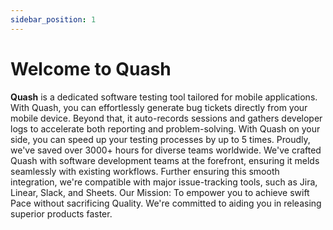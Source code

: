 ```yaml
---
sidebar_position: 1
---
```


# Welcome to Quash

**Quash** is a dedicated software testing tool tailored for mobile applications. With Quash, you can effortlessly generate bug tickets directly from your mobile device. Beyond that, it auto-records sessions and gathers developer logs to accelerate both reporting and problem-solving. With Quash on your side, you can speed up your testing processes by up to 5 times.
Proudly, we've saved over 3000+ hours for diverse teams worldwide. We've crafted Quash with software development teams at the forefront, ensuring it melds seamlessly with existing workflows. Further ensuring this smooth integration, we're compatible with major issue-tracking tools, such as Jira, Linear, Slack, and Sheets.
Our Mission: To empower you to achieve swift Pace without sacrificing Quality. We're committed to aiding you in releasing superior products faster.

<!-- # Welcome

**Quash** is a software testing platform dedicatedly built for mobile applications. Quash lets you create bug tickets instantly from the mobile device itself, and auto-captures session recordings and developer logs. Saving both reporting and resolution time, Quash can make your testing 5x faster.

We have already saved 3000+ hours for teams across the globe. Quash is purpose-built for software development teams, highly considering their existing processes. To ensure the seamless continuity of these processes, we integrate with most of the popular issue-tracking tools (Jira, Linear, Slack, Sheets).

Our vision is to ensure that you don't need to compromise with Pace to deliver Quality. We will keep helping you ship better products, faster.

---

## What is Quash?

With Quash, testers (QAs, PMs, Designers, Developers, CEOs, Sales Executives, or anyone else) can instantly create bug and crash reports. While testing an application on a mobile device, a tester can trigger Quash with a simple shake (it auto-triggers in case of a crash). Quash auto-captures screenshots, session recordings, steps to reproduce, device details, crash logs, and network calls. Testers can put in any other information as a description or a voice note.

Quash compiles all of this information into a comprehensive ticket on the dashboard for the developers. The tickets provide end-to-end context of the bug, eliminating the need to get on calls with the testers and hop on multiple other tools to find the right logs. These tickets can be tracked on the platform itself, or exported to another issue tracker like Jira.

---

## Getting started

1. **Signup at www.optimus.quashbugs.com**

   - Give your details, organisation details

2. **Integrate your application**

   - Set-up
   - Initialise the SDK

3. **Report your first bug**

   - Shake the device, put in a title, click submit

4. **Check out your first ticket**

   - Go to dashboard, click on ticket

5. **Set up an Integration**

   - Go to settings, check out Integrations, more details separately

6. **Invite your teammates**
   - Go to settings, members, put in their emails, invite

---

## Our Vision

Our vision is to ensure that you don't need to compromise with Pace to deliver Quality.

We believe that software is the backbone of our new world, and that it can truly take it further ahead. To ensure that this progress happens at a good pace and has top-class quality, we're building Quash.

In today's dynamic and fast-paced digital landscape, user expectations evolve rapidly.
This requires swift feature development and improvements, within compact deadlines. While businesses aspire to meet these user expectations, they often find themselves hindered by outdated and inefficient processes. We are helping them overcome these problems by building solutions addressing process bottlenecks, eliminating manual tasks, and leveraging AI to assist testing and deployment.

We solve for everyone participating in the building of an application, we keep developers at the core of our solutions. All of our capabilities have been designed while keeping in mind the abilities, processes, and responsibilities of developers. -->
